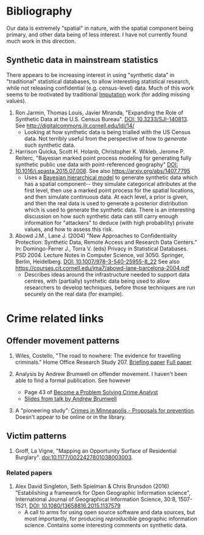 # Bibliography

Our data is extremely "spatial" in nature, with the spatial component being primary, and other data being of less interest.  I have not currently
found much work in this direction.


## Synthetic data in mainstream statistics

There appears to be increasing interest in using "synthetic data" in "traditional" statistical databases, to allow interesting statistical research, while
not releasing confidential (e.g. census-level) data.  Much of this work seems to be motivated by traditional
[Imputation](https://en.wikipedia.org/wiki/Imputation_(statistics)) work (for adding missing values).

1. Ron Jarmin, Thomas Louis, Javier Miranda, "Expanding the Role of Synthetic Data at the U.S. Census Bureau".  [DOI: 10.3233/SJI-140813](http://content.iospress.com/articles/statistical-journal-of-the-iaos/sji00813). See http://digitalcommons.ilr.cornell.edu/ldi/14/
   - Looking at how synthetic data is being trialled with the US Census data.  Not terribly useful from the perspective of how to _generate_ such synthetic data.
2. Harrison Quicka, Scott H. Holanb, Christopher K. Wikleb, Jerome P. Reiterc, "Bayesian marked point process modeling for generating fully synthetic public use data with point-referenced geography"  [DOI: 10.1016/j.spasta.2015.07.008](https://doi.org/10.1016/j.spasta.2015.07.008).  See also https://arxiv.org/abs/1407.7795
   - Uses a [Bayesian hierarchical model](https://en.wikipedia.org/wiki/Bayesian_network)
     to generate synthetic data which has a spatial component-- they simulate categorical attributes at the first level,
     then use a marked point process for the spatial locations, and then simulate continuous data.  At each level, a prior is given, and then the real data
     is used to generate a posterior distribution which is used to generate the synthetic data.  There is an interesting discussion on how such synthetic
     data can still carry enough information for "attackers" to deduce (with high probability) private values, and how to assess this risk.
3. Abowd J.M., Lane J. (2004) "New Approaches to Confidentiality Protection: Synthetic Data, Remote Access and Research Data Centers." In: Domingo-Ferrer J., Torra V. (eds) Privacy in Statistical Databases. PSD 2004. Lecture Notes in Computer Science, vol 3050. Springer, Berlin, Heidelberg.  [DOI: 10.1007/978-3-540-25955-8_22](http://link.springer.com/chapter/10.1007/978-3-540-25955-8_22)  See also https://courses.cit.cornell.edu/jma7/abowd-lane-barcelona-2004.pdf
   - Describes ideas around the infrastructure needed to support data centres, with (partially) synthetic data being used to allow researchers to develop techniques, before those techniques are run securely on the real data (for example).


# Crime related links

## Offender movement patterns

1. Wiles, Costello, "The road to nowhere: The evidence for travelling criminals."  Home Office Research Study 207.
  [Briefing paper](http://www.popcenter.org/tools/offender_interviews/PDFs/WilesCostello.pdf)
  [Full paper](http://library.college.police.uk/docs/hors/hors207.pdf)

2. Analysis by Andrew Brumwell on offender movement.  I haven't been able to find a formal publication.  See however
   - Page 43 of [Become a Problem
Solving Crime Analyst](http://www.popcenter.org/library/reading/PDFs/55stepsUK.pdf)
   - [Slides from talk by Andrew Brumwell](http://www.intelligenceanalysis.net/NAWG%20-%20West%20Midlands.pdf)

3. A "pioneering study": [Crimes in Minneapolis - Proposals for prevention](https://www.ncjrs.gov/App/Publications/abstract.aspx?ID=41627).  Doesn't appear to be online or in the library.


## Victim patterns

1. Groff, La Vigne, "Mapping an Opportunity Surface of Residential Burglary".  [doi:10.1177/0022427801038003003](http://journals.sagepub.com/doi/abs/10.1177/0022427801038003003).


### Related papers

1. Alex David Singleton, Seth Spielman & Chris Brunsdon (2016) "Establishing
a framework for Open Geographic Information science", International Journal of Geographical
Information Science, 30:8, 1507-1521, [DOI: 
10.1080/13658816.2015.1137579](http://www.tandfonline.com/doi/full/10.1080/13658816.2015.1137579)
   - A call to arms for using open source software and data sources, but most importantly, for producing _reproducible_ geographic information science.  Contains some interesting comments on synthetic data.
